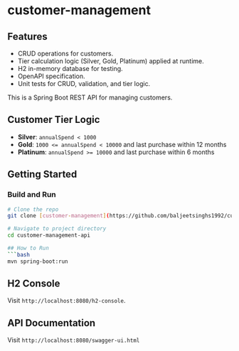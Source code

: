 # customer-management


## Features

- CRUD operations for customers.
- Tier calculation logic (Silver, Gold, Platinum) applied at runtime.
- H2 in-memory database for testing.
- OpenAPI specification.
- Unit tests for CRUD, validation, and tier logic.

This is a Spring Boot REST API for managing customers.


## Customer Tier Logic

- **Silver**: `annualSpend < 1000`
- **Gold**: `1000 <= annualSpend < 10000` and last purchase within 12 months
- **Platinum**: `annualSpend >= 10000` and last purchase within 6 months


## Getting Started

### Build and Run

```bash
# Clone the repo
git clone [customer-management](https://github.com/baljeetsinghs1992/customer-management.git)

# Navigate to project directory
cd customer-management-api

## How to Run
```bash
mvn spring-boot:run
```

## H2 Console
Visit `http://localhost:8080/h2-console`.

## API Documentation
Visit `http://localhost:8080/swagger-ui.html`
